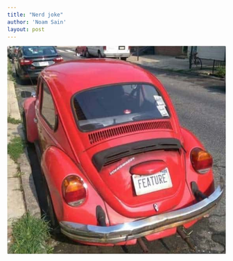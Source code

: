 ```yaml
---
title: "Nerd joke"
author: 'Noam Sain'
layout: post
---
```


![nerd joke license plate](/assets/2016/2016-06-bug-or-feature.jpg)